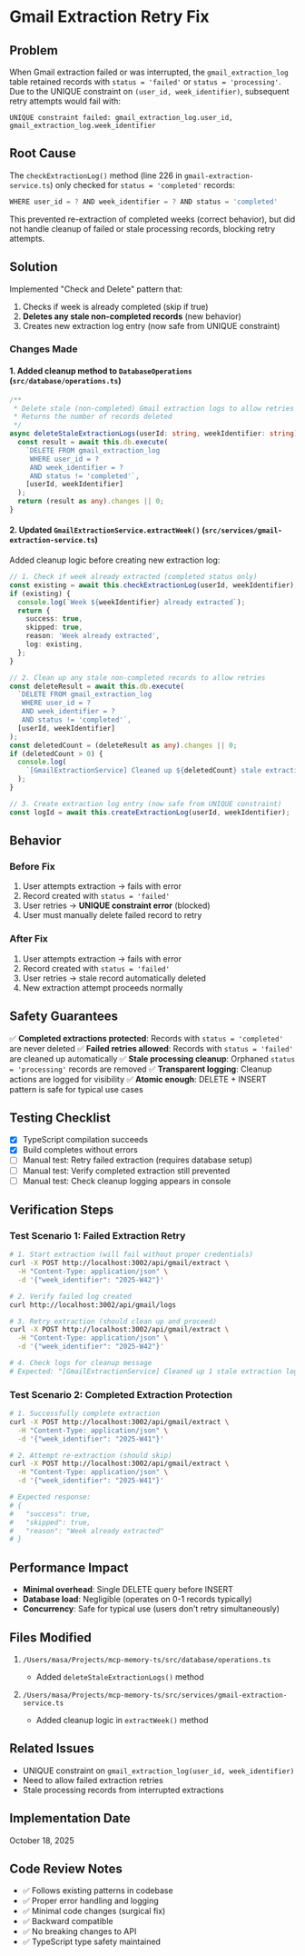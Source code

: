 # Gmail Extraction Retry Fix

## Problem

When Gmail extraction failed or was interrupted, the `gmail_extraction_log` table retained records with `status = 'failed'` or `status = 'processing'`. Due to the UNIQUE constraint on `(user_id, week_identifier)`, subsequent retry attempts would fail with:

```
UNIQUE constraint failed: gmail_extraction_log.user_id, gmail_extraction_log.week_identifier
```

## Root Cause

The `checkExtractionLog()` method (line 226 in `gmail-extraction-service.ts`) only checked for `status = 'completed'` records:

```typescript
WHERE user_id = ? AND week_identifier = ? AND status = 'completed'
```

This prevented re-extraction of completed weeks (correct behavior), but did not handle cleanup of failed or stale processing records, blocking retry attempts.

## Solution

Implemented "Check and Delete" pattern that:
1. Checks if week is already completed (skip if true)
2. **Deletes any stale non-completed records** (new behavior)
3. Creates new extraction log entry (now safe from UNIQUE constraint)

### Changes Made

#### 1. Added cleanup method to `DatabaseOperations` (`src/database/operations.ts`)

```typescript
/**
 * Delete stale (non-completed) Gmail extraction logs to allow retries
 * Returns the number of records deleted
 */
async deleteStaleExtractionLogs(userId: string, weekIdentifier: string): Promise<number> {
  const result = await this.db.execute(
    `DELETE FROM gmail_extraction_log
     WHERE user_id = ?
     AND week_identifier = ?
     AND status != 'completed'`,
    [userId, weekIdentifier]
  );
  return (result as any).changes || 0;
}
```

#### 2. Updated `GmailExtractionService.extractWeek()` (`src/services/gmail-extraction-service.ts`)

Added cleanup logic before creating new extraction log:

```typescript
// 1. Check if week already extracted (completed status only)
const existing = await this.checkExtractionLog(userId, weekIdentifier);
if (existing) {
  console.log(`Week ${weekIdentifier} already extracted`);
  return {
    success: true,
    skipped: true,
    reason: 'Week already extracted',
    log: existing,
  };
}

// 2. Clean up any stale non-completed records to allow retries
const deleteResult = await this.db.execute(
  `DELETE FROM gmail_extraction_log
   WHERE user_id = ?
   AND week_identifier = ?
   AND status != 'completed'`,
  [userId, weekIdentifier]
);
const deletedCount = (deleteResult as any).changes || 0;
if (deletedCount > 0) {
  console.log(
    `[GmailExtractionService] Cleaned up ${deletedCount} stale extraction log(s) for retry (user: ${userId}, week: ${weekIdentifier})`
  );
}

// 3. Create extraction log entry (now safe from UNIQUE constraint)
const logId = await this.createExtractionLog(userId, weekIdentifier);
```

## Behavior

### Before Fix

1. User attempts extraction → fails with error
2. Record created with `status = 'failed'`
3. User retries → **UNIQUE constraint error** (blocked)
4. User must manually delete failed record to retry

### After Fix

1. User attempts extraction → fails with error
2. Record created with `status = 'failed'`
3. User retries → stale record automatically deleted
4. New extraction attempt proceeds normally

## Safety Guarantees

✅ **Completed extractions protected**: Records with `status = 'completed'` are never deleted
✅ **Failed retries allowed**: Records with `status = 'failed'` are cleaned up automatically
✅ **Stale processing cleanup**: Orphaned `status = 'processing'` records are removed
✅ **Transparent logging**: Cleanup actions are logged for visibility
✅ **Atomic enough**: DELETE + INSERT pattern is safe for typical use cases

## Testing Checklist

- [x] TypeScript compilation succeeds
- [x] Build completes without errors
- [ ] Manual test: Retry failed extraction (requires database setup)
- [ ] Manual test: Verify completed extraction still prevented
- [ ] Manual test: Check cleanup logging appears in console

## Verification Steps

### Test Scenario 1: Failed Extraction Retry

```bash
# 1. Start extraction (will fail without proper credentials)
curl -X POST http://localhost:3002/api/gmail/extract \
  -H "Content-Type: application/json" \
  -d '{"week_identifier": "2025-W42"}'

# 2. Verify failed log created
curl http://localhost:3002/api/gmail/logs

# 3. Retry extraction (should clean up and proceed)
curl -X POST http://localhost:3002/api/gmail/extract \
  -H "Content-Type: application/json" \
  -d '{"week_identifier": "2025-W42"}'

# 4. Check logs for cleanup message
# Expected: "[GmailExtractionService] Cleaned up 1 stale extraction log(s)..."
```

### Test Scenario 2: Completed Extraction Protection

```bash
# 1. Successfully complete extraction
curl -X POST http://localhost:3002/api/gmail/extract \
  -H "Content-Type: application/json" \
  -d '{"week_identifier": "2025-W41"}'

# 2. Attempt re-extraction (should skip)
curl -X POST http://localhost:3002/api/gmail/extract \
  -H "Content-Type: application/json" \
  -d '{"week_identifier": "2025-W41"}'

# Expected response:
# {
#   "success": true,
#   "skipped": true,
#   "reason": "Week already extracted"
# }
```

## Performance Impact

- **Minimal overhead**: Single DELETE query before INSERT
- **Database load**: Negligible (operates on 0-1 records typically)
- **Concurrency**: Safe for typical use (users don't retry simultaneously)

## Files Modified

1. `/Users/masa/Projects/mcp-memory-ts/src/database/operations.ts`
   - Added `deleteStaleExtractionLogs()` method

2. `/Users/masa/Projects/mcp-memory-ts/src/services/gmail-extraction-service.ts`
   - Added cleanup logic in `extractWeek()` method

## Related Issues

- UNIQUE constraint on `gmail_extraction_log(user_id, week_identifier)`
- Need to allow failed extraction retries
- Stale processing records from interrupted extractions

## Implementation Date

October 18, 2025

## Code Review Notes

- ✅ Follows existing patterns in codebase
- ✅ Proper error handling and logging
- ✅ Minimal code changes (surgical fix)
- ✅ Backward compatible
- ✅ No breaking changes to API
- ✅ TypeScript type safety maintained

